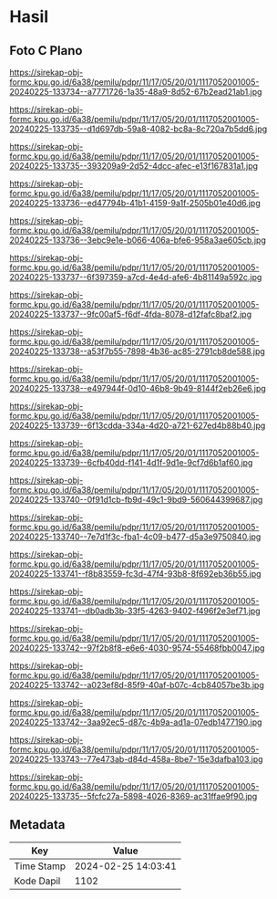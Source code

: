 # Hasil

## Foto C Plano

https://sirekap-obj-formc.kpu.go.id/6a38/pemilu/pdpr/11/17/05/20/01/1117052001005-20240225-133734--a7771726-1a35-48a9-8d52-67b2ead21ab1.jpg

https://sirekap-obj-formc.kpu.go.id/6a38/pemilu/pdpr/11/17/05/20/01/1117052001005-20240225-133735--d1d697db-59a8-4082-bc8a-8c720a7b5dd6.jpg

https://sirekap-obj-formc.kpu.go.id/6a38/pemilu/pdpr/11/17/05/20/01/1117052001005-20240225-133735--393209a9-2d52-4dcc-afec-e13f167831a1.jpg

https://sirekap-obj-formc.kpu.go.id/6a38/pemilu/pdpr/11/17/05/20/01/1117052001005-20240225-133736--ed47794b-41b1-4159-9a1f-2505b01e40d6.jpg

https://sirekap-obj-formc.kpu.go.id/6a38/pemilu/pdpr/11/17/05/20/01/1117052001005-20240225-133736--3ebc9e1e-b066-406a-bfe6-958a3ae605cb.jpg

https://sirekap-obj-formc.kpu.go.id/6a38/pemilu/pdpr/11/17/05/20/01/1117052001005-20240225-133737--6f397359-a7cd-4e4d-afe6-4b81149a592c.jpg

https://sirekap-obj-formc.kpu.go.id/6a38/pemilu/pdpr/11/17/05/20/01/1117052001005-20240225-133737--9fc00af5-f6df-4fda-8078-d12fafc8baf2.jpg

https://sirekap-obj-formc.kpu.go.id/6a38/pemilu/pdpr/11/17/05/20/01/1117052001005-20240225-133738--a53f7b55-7898-4b36-ac85-2791cb8de588.jpg

https://sirekap-obj-formc.kpu.go.id/6a38/pemilu/pdpr/11/17/05/20/01/1117052001005-20240225-133738--e497944f-0d10-46b8-9b49-8144f2eb26e6.jpg

https://sirekap-obj-formc.kpu.go.id/6a38/pemilu/pdpr/11/17/05/20/01/1117052001005-20240225-133739--6f13cdda-334a-4d20-a721-627ed4b88b40.jpg

https://sirekap-obj-formc.kpu.go.id/6a38/pemilu/pdpr/11/17/05/20/01/1117052001005-20240225-133739--6cfb40dd-f141-4d1f-9d1e-9cf7d6b1af60.jpg

https://sirekap-obj-formc.kpu.go.id/6a38/pemilu/pdpr/11/17/05/20/01/1117052001005-20240225-133740--0f91d1cb-fb9d-49c1-9bd9-560644399687.jpg

https://sirekap-obj-formc.kpu.go.id/6a38/pemilu/pdpr/11/17/05/20/01/1117052001005-20240225-133740--7e7d1f3c-fba1-4c09-b477-d5a3e9750840.jpg

https://sirekap-obj-formc.kpu.go.id/6a38/pemilu/pdpr/11/17/05/20/01/1117052001005-20240225-133741--f8b83559-fc3d-47f4-93b8-8f692eb36b55.jpg

https://sirekap-obj-formc.kpu.go.id/6a38/pemilu/pdpr/11/17/05/20/01/1117052001005-20240225-133741--db0adb3b-33f5-4263-9402-f496f2e3ef71.jpg

https://sirekap-obj-formc.kpu.go.id/6a38/pemilu/pdpr/11/17/05/20/01/1117052001005-20240225-133742--97f2b8f8-e6e6-4030-9574-55468fbb0047.jpg

https://sirekap-obj-formc.kpu.go.id/6a38/pemilu/pdpr/11/17/05/20/01/1117052001005-20240225-133742--a023ef8d-85f9-40af-b07c-4cb84057be3b.jpg

https://sirekap-obj-formc.kpu.go.id/6a38/pemilu/pdpr/11/17/05/20/01/1117052001005-20240225-133742--3aa92ec5-d87c-4b9a-ad1a-07edb1477190.jpg

https://sirekap-obj-formc.kpu.go.id/6a38/pemilu/pdpr/11/17/05/20/01/1117052001005-20240225-133743--77e473ab-d84d-458a-8be7-15e3dafba103.jpg

https://sirekap-obj-formc.kpu.go.id/6a38/pemilu/pdpr/11/17/05/20/01/1117052001005-20240225-133735--5fcfc27a-5898-4026-8369-ac31ffae9f90.jpg


## Metadata

| Key        | Value               |
| ---------- | ------------------- |
| Time Stamp | 2024-02-25 14:03:41 |
| Kode Dapil | 1102                |




